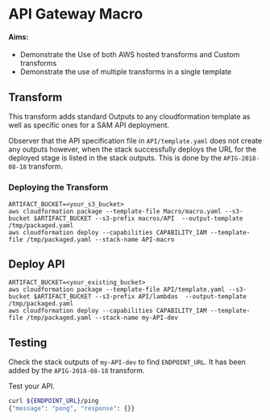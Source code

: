 # API Gateway Macro

#### Aims:
 - Demonstrate the Use of both AWS hosted transforms and Custom transforms
 - Demonstrate the use of multiple transforms in a single template

## Transform
This transform adds standard Outputs to any cloudformation template as well as specific ones for a SAM API deployment.

Observer that the API specification file in `API/template.yaml` does not create any outputs however, when the stack successfully deploys the URL for the deployed stage is listed in the stack outputs.  This is done by the `APIG-2018-08-18` transform.

### Deploying the Transform

```
ARTIFACT_BUCKET=<your_s3_bucket>
aws cloudformation package --template-file Macro/macro.yaml --s3-bucket $ARTIFACT_BUCKET --s3-prefix macros/API  --output-template /tmp/packaged.yaml
aws cloudformation deploy --capabilities CAPABILITY_IAM --template-file /tmp/packaged.yaml --stack-name API-macro
```

## Deploy API

```
ARTIFACT_BUCKET=<your_existing_bucket>
aws cloudformation package --template-file API/template.yaml --s3-bucket $ARTIFACT_BUCKET --s3-prefix API/lambdas  --output-template /tmp/packaged.yaml
aws cloudformation deploy --capabilities CAPABILITY_IAM --template-file /tmp/packaged.yaml --stack-name my-API-dev
```

## Testing
Check the stack outputs of `my-API-dev` to find `ENDPOINT_URL`.  It has been added by the `APIG-2018-08-18` transform.

Test your API.

```bash
curl ${ENDPOINT_URL}/ping
{"message": "pong", "response": {}}
```

